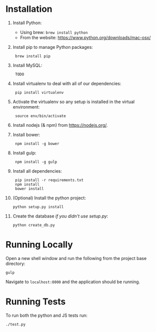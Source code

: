 Installation
============

1. Install Python:
    * Using brew: `brew install python`
    * From the website: https://www.python.org/downloads/mac-osx/

2. Install pip to manage Python packages:

        brew install pip

3. Install MySQL:

        TODO

4. Install virtualenv to deal with all of our dependencies:

        pip install virtualenv

5. Activate the virtualenv so any setup is installed in the virtual environment:
    
        source env/bin/activate

6. Install nodejs (& npm) from https://nodejs.org/.

7. Install bower:

        npm install -g bower

8. Install gulp:

        npm install -g gulp

9. Install all dependencies:

        pip install -r requirements.txt
        npm install
        bower install

10. (Optional) Install the python project:

        python setup.py install

11. Create the database *if you didn't use setup.py*:

        python create_db.py

Running Locally
===============

Open a new shell window and run the following from the project base directory:

    gulp

Navigate to `localhost:8000` and the application should be running.

Running Tests
=============

To run both the python and JS tests run:

    ./test.py

